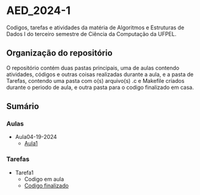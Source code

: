 # AED_2024-1
Codigos, tarefas e atividades da matéria de Algoritmos e Estruturas de Dados I do terceiro semestre de Ciência da Computação da UFPEL.
## Organização do repositório
O repositório contém duas pastas principais, uma de aulas contendo atividades, códigos e outras coisas realizadas durante a aula, e a pasta de Tarefas, contendo uma pasta com o(s) arquivo(s) .c e Makefile criados durante o periodo de aula, e outra pasta para o codigo finalizado em casa.
## Sumário
### Aulas
- Aula04-19-2024
  -  [Aula1](Aulas/Aula04-19-2024/Aula01.c)
### Tarefas
- Tarefa1
  - Codigo em aula
  - [Codigo finalizado](Tarefas/Tarefa1/CodigoFinalizado/Tarefa1.c)
